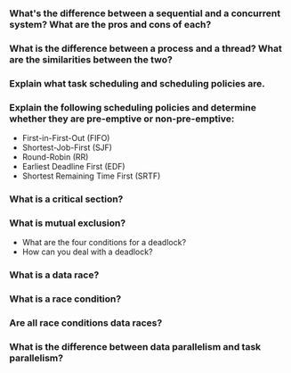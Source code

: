 ### What's the difference between a sequential and a concurrent system? What are the pros and cons of each?

### What is the difference between a process and a thread? What are the similarities between the two?

### Explain what task scheduling and scheduling policies are.

### Explain the following scheduling policies and determine whether they are pre-emptive or non-pre-emptive:
  - First-in-First-Out (FIFO)
  - Shortest-Job-First (SJF)
  - Round-Robin (RR)
  - Earliest Deadline First (EDF)
  - Shortest Remaining Time First (SRTF)

### What is a critical section?

### What is mutual exclusion?
- What are the four conditions for a deadlock?
- How can you deal with a deadlock?

### What is a data race?

### What is a race condition?

### Are all race conditions data races?

### What is the difference between data parallelism and task parallelism?



